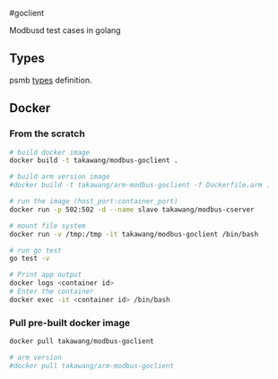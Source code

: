 #goclient

Modbusd test cases in golang

## Types
psmb [types](https://github.com/taka-wang/psmb/blob/dev/types.go) definition.


## Docker

### From the scratch
```bash
# build docker image 
docker build -t takawang/modbus-goclient .

# build arm version image 
#docker build -t takawang/arm-modbus-goclient -f Dockerfile.arm .

# run the image (host_port:container_port)
docker run -p 502:502 -d --name slave takawang/modbus-cserver

# mount file system
docker run -v /tmp:/tmp -it takawang/modbus-goclient /bin/bash

# run go test
go test -v

# Print app output
docker logs <container id>
# Enter the container
docker exec -it <container id> /bin/bash
```

### Pull pre-built docker image
```bash
docker pull takawang/modbus-goclient

# arm version
#docker pull takawang/arm-modbus-goclient
```
